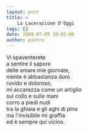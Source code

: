 ```yaml
---
layout: post
title: >
    La Lacerazione D'Oggi
tags: []
date: 2009-07-09 10:05:00
author: pietro
---
```

Vi spaventerete<br/>a sentire il sapore<br/>delle amare mie giornate,<br/>niente è abbastanza duro<br/>ruvido e doloroso,<br/>mi accarezza come un artiglio<br/>sul collo e sulle mani<br/>corro a piedi nudi<br/>tra la ghiaia e gli aghi di pino<br/>ma l'invisibile mi graffia<br/>ed è sempre qui vicino.

